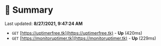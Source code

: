 # 📖 Summary
Last updated: **8/27/2021, 9:47:24 AM**

- `GET` [https://uptimerfree.tk](https://uptimerfree.tk) - **Up** (420ms)
- `GET` [https://monitoruptimer.tk](https://monitoruptimer.tk) - **Up** (229ms)
